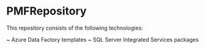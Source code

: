 # PMFRepository
This repository consists of the following technologies:

~ Azure Data Factory templates
~ SQL Server Integrated Services packages

